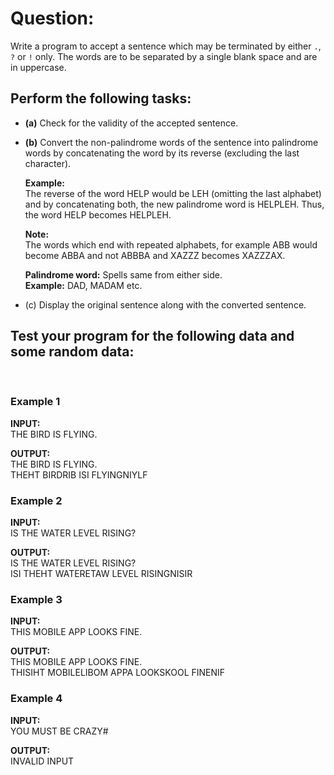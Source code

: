 # Question:

Write a program to accept a sentence which may be terminated by either `.`, `?` or `!` only. The words are to be separated by a single blank space and are in uppercase.

## Perform the following tasks:

- **(a)** Check for the validity of the accepted sentence.

- **(b)** Convert the non-palindrome words of the sentence into palindrome words by concatenating the word by its reverse (excluding the last character).

    **Example:**  
    The reverse of the word HELP would be LEH (omitting the last alphabet) and by concatenating both, the new palindrome word is HELPLEH. Thus, the word HELP becomes HELPLEH.

    **Note:**  
    The words which end with repeated alphabets, for example ABB would become ABBA and not ABBBA and XAZZZ becomes XAZZZAX.

    **Palindrome word:** Spells same from either side.  
    **Example:** DAD, MADAM etc.

- (c) Display the original sentence along with the converted sentence.

## Test your program for the following data and some random data:
 
### Example 1

**INPUT:**  
THE BIRD IS FLYING.

**OUTPUT:**  
THE BIRD IS FLYING.  
THEHT BIRDRIB ISI FLYINGNIYLF

### Example 2

**INPUT:**  
IS THE WATER LEVEL RISING?

**OUTPUT:**  
IS THE WATER LEVEL RISING?  
ISI THEHT WATERETAW LEVEL RISINGNISIR

### Example 3

**INPUT:**  
THIS MOBILE APP LOOKS FINE.

**OUTPUT:**  
THIS MOBILE APP LOOKS FINE.  
THISIHT MOBILELIBOM APPA LOOKSKOOL FINENIF

### Example 4

**INPUT:**  
YOU MUST BE CRAZY#

**OUTPUT:**  
INVALID INPUT
